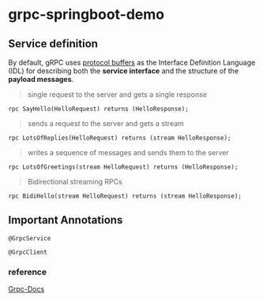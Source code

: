 
# grpc-springboot-demo


## Service definition

By default, gRPC uses [protocol buffers](https://developers.google.com/protocol-buffers) as the Interface Definition Language (IDL) for describing both the **service interface** and the structure of the **payload messages**.

> single request to the server and gets a single response
```
rpc SayHello(HelloRequest) returns (HelloResponse);
```

> sends a request to the server and gets a stream
```
rpc LotsOfReplies(HelloRequest) returns (stream HelloResponse);
```

> writes a sequence of messages and sends them to the server
```
rpc LotsOfGreetings(stream HelloRequest) returns (HelloResponse);
```

> Bidirectional streaming RPCs
```
rpc BidiHello(stream HelloRequest) returns (stream HelloResponse);
```


## Important  Annotations

    @GrpcService
    
    @GrpcClient



### reference


[Grpc-Docs](https://grpc.io/docs/what-is-grpc/core-concepts/)
